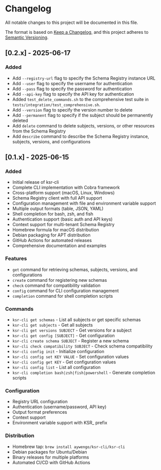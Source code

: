# Changelog

All notable changes to this project will be documented in this file.

The format is based on [Keep a Changelog](https://keepachangelog.com/en/1.0.0/),
and this project adheres to [Semantic Versioning](https://semver.org/spec/v2.0.0.html).

## [0.2.x] - 2025-06-17

### Added
- Add `--registry-url` flag to specify the Schema Registry instance URL
- Add `--user` flag to specify the username for authentication
- Add `--pass` flag to specify the password for authentication
- Add `--api-key` flag to specify the API key for authentication
- Added `test_delete_commands.sh` to the comprehensive test suite in `tests/integration/test_comprehensive.sh`.
- Add `--version` flag to specify the version number to delete
- Add `--permanent` flag to specify if the subject should be permanently deleted
- Add `delete` command to delete subjects, versions, or other resources from the Schema Registry
- Add `describe` command to describe the Schema Registry instance, subjects, versions, and configurations

## [0.1.x] - 2025-06-15

### Added
- Initial release of ksr-cli
- Complete CLI implementation with Cobra framework
- Cross-platform support (macOS, Linux, Windows)
- Schema Registry client with full API support
- Configuration management with file and environment variable support
- Multiple output formats (table, JSON, YAML)
- Shell completion for bash, zsh, and fish
- Authentication support (basic auth and API keys)
- Context support for multi-tenant Schema Registry
- Homebrew formula for macOS distribution
- Debian packaging for APT distribution
- GitHub Actions for automated releases
- Comprehensive documentation and examples

### Features
- `get` command for retrieving schemas, subjects, versions, and configurations
- `create` command for registering new schemas
- `check` command for compatibility validation
- `config` command for CLI configuration management
- `completion` command for shell completion scripts

### Commands
- `ksr-cli get schemas` - List all subjects or get specific schemas
- `ksr-cli get subjects` - Get all subjects
- `ksr-cli get versions SUBJECT` - Get versions for a subject
- `ksr-cli get config [SUBJECT]` - Get configuration
- `ksr-cli create schema SUBJECT` - Register a new schema
- `ksr-cli check compatibility SUBJECT` - Check schema compatibility
- `ksr-cli config init` - Initialize configuration
- `ksr-cli config set KEY VALUE` - Set configuration values
- `ksr-cli config get KEY` - Get configuration values
- `ksr-cli config list` - List all configuration
- `ksr-cli completion bash|zsh|fish|powershell` - Generate completion scripts

### Configuration
- Registry URL configuration
- Authentication (username/password, API key)
- Output format preferences
- Context support
- Environment variable support with KSR_ prefix

### Distribution
- Homebrew tap: `brew install aywengo/ksr-cli/ksr-cli`
- Debian packages for Ubuntu/Debian
- Binary releases for multiple platforms
- Automated CI/CD with GitHub Actions


[Unreleased]: https://github.com/aywengo/ksr-cli/compare/v0.1.0...HEAD
[0.1.0]: https://github.com/aywengo/ksr-cli/releases/tag/v0.1.0
